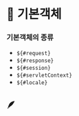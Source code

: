 # 📌 기본객체

### 기본객체의 종류
- `${#request} `
- `${#response}`
- `${#session}`
- `${#servletContext}`
- `${#locale}`

## 🪶